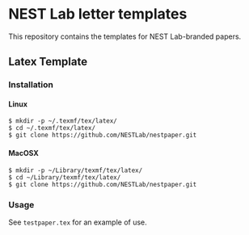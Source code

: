 NEST Lab letter templates
=========================

This repository contains the templates for NEST Lab-branded papers.

Latex Template
--------------

### Installation ###

#### Linux ####

    $ mkdir -p ~/.texmf/tex/latex/
    $ cd ~/.texmf/tex/latex/
    $ git clone https://github.com/NESTLab/nestpaper.git

#### MacOSX ####

    $ mkdir -p ~/Library/texmf/tex/latex/
    $ cd ~/Library/texmf/tex/latex/
    $ git clone https://github.com/NESTLab/nestpaper.git

### Usage ###

See `testpaper.tex` for an example of use.
